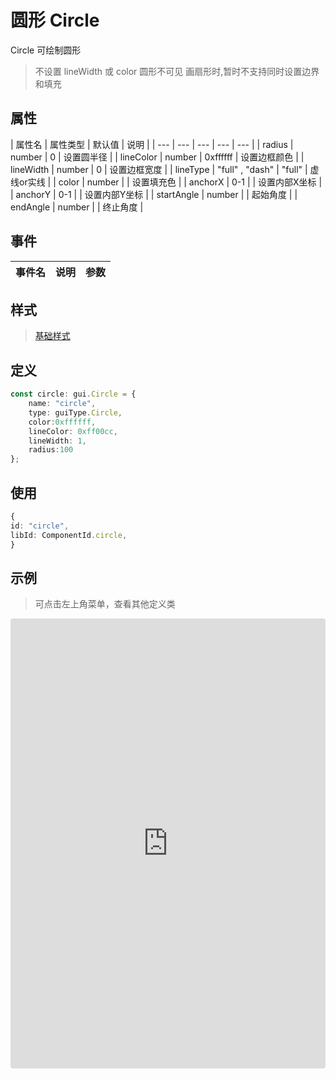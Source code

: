 # 圆形 Circle

Circle 可绘制圆形

> 不设置 lineWidth 或 color 圆形不可见
> 画扇形时,暂时不支持同时设置边界和填充

## 属性

| 属性名 | 属性类型 | 默认值 | 说明 |
| --- | --- | --- | --- | --- |
| radius | number | 0 | 设置圆半径 |
| lineColor | number | 0xffffff | 设置边框颜色 |
| lineWidth | number | 0 | 设置边框宽度 |
| lineType | "full" , "dash" | "full" | 虚线or实线 |
| color | number | | 设置填充色 |
| anchorX | 0-1 |  | 设置内部X坐标 |
| anchorY | 0-1 |  | 设置内部Y坐标 |
| startAngle | number |  | 起始角度 |
| endAngle | number |  | 终止角度 |

## 事件

| 事件名  | 说明 | 参数 |
| --- | --- | --- |

## 样式

> [基础样式](/handbook/style.html#样式)

## 定义
``` typescript
const circle: gui.Circle = {
    name: "circle",
    type: guiType.Circle,
    color:0xffffff,
    lineColor: 0xff00cc,
    lineWidth: 1,
    radius:100
};
```

## 使用
``` typescript
{
id: "circle",
libId: ComponentId.circle,
}
```

## 示例

> 可点击左上角菜单，查看其他定义类

<iframe
     src="https://codesandbox.io/embed/circle-pk7rs?fontsize=14&hidenavigation=1&module=%2Fsrc%2Fcomponents.ts&theme=dark"
     style="width:100%; height:720px; border:0; border-radius: 4px; overflow:hidden;"
     title="circle"
     allow="accelerometer; ambient-light-sensor; camera; encrypted-media; geolocation; gyroscope; hid; microphone; midi; payment; usb; vr; xr-spatial-tracking"
     sandbox="allow-forms allow-modals allow-popups allow-presentation allow-same-origin allow-scripts"
   ></iframe>